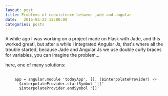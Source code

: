 ```yaml
---
layout: post
title: Problems of coexistence between jade and angular
date:   2015-05-22 12:00:00
categories: posts
---
```


A while ago I was working on a project made on Flask with Jade, and this worked great!, 
but after a while I integrated Angular Js, that's where all the trouble started, because Jade and Angular Js we use
double curly braces for variables, you can imagine the problem...

here, one of many solutions:

<pre>
  <code data-language="coffeescript">
    app = angular.module 'todayApp', [], ($interpolateProvider) ->
      $interpolateProvider.startSymbol '[['
      $interpolateProvider.endSymbol ']]'
  </code>
</pre>
